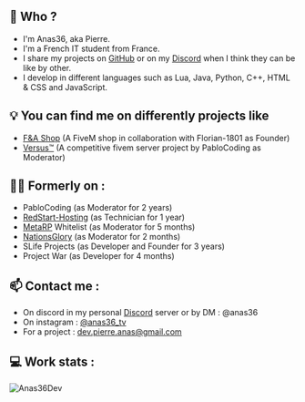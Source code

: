## 👋 Who ?

  - I'm Anas36, aka Pierre.
  - I'm a French IT student from France.
  - I share my projects on [GitHub](https://github.com/Anas36Dev) or on my [Discord](https://discord.gg/BWyKCCyPsq) when I think they can be like by other.
  - I develop in different languages such as Lua, Java, Python, C++, HTML & CSS and JavaScript.

## 💡 You can find me on differently projects like
  - [F&A Shop](https://discord.gg/UDMmFfauTt) (A FiveM shop in collaboration with Florian-1801 as Founder)
  - [Versus™](https://discord.gg/GbmVzA9Xj3) (A competitive fivem server project by PabloCoding as Moderator)

## 👨‍🦳 Formerly on : 
  - PabloCoding (as Moderator for 2 years)
  - [RedStart-Hosting](https://discord.gg/redstarthosting) (as Technician for 1 year)
  - [MetaRP](https://discord.gg/metafr) Whitelist (as Moderator for 5 months)
  - [NationsGlory](https://discord.gg/nationsglory) (as Moderator for 2 months)
  - SLife Projects (as Developer and Founder for 3 years)
  - Project War (as Developer for 4 months)

## 📫 Contact me : 
  - On discord in my personal [Discord](https://discord.gg/BWyKCCyPsq) server or by DM : @anas36
  - On instagram : [@anas36_tv](https://www.instagram.com/anas36_tv)
  - For a project : dev.pierre.anas@gmail.com

## 💻 Work stats :
![Anas36Dev](https://github-readme-stats.vercel.app/api?username=Anas36Dev&show_icons=true&theme=transparent&count_private=true)

